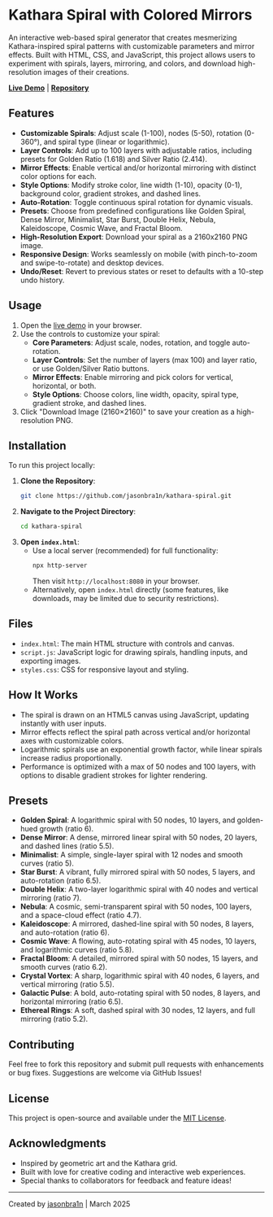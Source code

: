 # Kathara Spiral with Colored Mirrors

An interactive web-based spiral generator that creates mesmerizing Kathara-inspired spiral patterns with customizable parameters and mirror effects. Built with HTML, CSS, and JavaScript, this project allows users to experiment with spirals, layers, mirroring, and colors, and download high-resolution images of their creations.

**[Live Demo](https://jasonbra1n.github.io/kathara-spiral/)** | **[Repository](https://github.com/jasonbra1n/kathara-spiral)**

## Features

- **Customizable Spirals**: Adjust scale (1-100), nodes (5-50), rotation (0-360°), and spiral type (linear or logarithmic).
- **Layer Controls**: Add up to 100 layers with adjustable ratios, including presets for Golden Ratio (1.618) and Silver Ratio (2.414).
- **Mirror Effects**: Enable vertical and/or horizontal mirroring with distinct color options for each.
- **Style Options**: Modify stroke color, line width (1-10), opacity (0-1), background color, gradient strokes, and dashed lines.
- **Auto-Rotation**: Toggle continuous spiral rotation for dynamic visuals.
- **Presets**: Choose from predefined configurations like Golden Spiral, Dense Mirror, Minimalist, Star Burst, Double Helix, Nebula, Kaleidoscope, Cosmic Wave, and Fractal Bloom.
- **High-Resolution Export**: Download your spiral as a 2160x2160 PNG image.
- **Responsive Design**: Works seamlessly on mobile (with pinch-to-zoom and swipe-to-rotate) and desktop devices.
- **Undo/Reset**: Revert to previous states or reset to defaults with a 10-step undo history.

## Usage

1. Open the [live demo](https://jasonbra1n.github.io/kathara-spiral/) in your browser.
2. Use the controls to customize your spiral:
   - **Core Parameters**: Adjust scale, nodes, rotation, and toggle auto-rotation.
   - **Layer Controls**: Set the number of layers (max 100) and layer ratio, or use Golden/Silver Ratio buttons.
   - **Mirror Effects**: Enable mirroring and pick colors for vertical, horizontal, or both.
   - **Style Options**: Choose colors, line width, opacity, spiral type, gradient stroke, and dashed lines.
3. Click "Download Image (2160×2160)" to save your creation as a high-resolution PNG.

## Installation

To run this project locally:

1. **Clone the Repository**:
   ```bash
   git clone https://github.com/jasonbra1n/kathara-spiral.git
   ```
2. **Navigate to the Project Directory**:
   ```bash
   cd kathara-spiral
   ```
3. **Open `index.html`**:
   - Use a local server (recommended) for full functionality:
     ```bash
     npx http-server
     ```
     Then visit `http://localhost:8080` in your browser.
   - Alternatively, open `index.html` directly (some features, like downloads, may be limited due to security restrictions).

## Files

- `index.html`: The main HTML structure with controls and canvas.
- `script.js`: JavaScript logic for drawing spirals, handling inputs, and exporting images.
- `styles.css`: CSS for responsive layout and styling.

## How It Works

- The spiral is drawn on an HTML5 canvas using JavaScript, updating instantly with user inputs.
- Mirror effects reflect the spiral path across vertical and/or horizontal axes with customizable colors.
- Logarithmic spirals use an exponential growth factor, while linear spirals increase radius proportionally.
- Performance is optimized with a max of 50 nodes and 100 layers, with options to disable gradient strokes for lighter rendering.

## Presets

- **Golden Spiral**: A logarithmic spiral with 50 nodes, 10 layers, and golden-hued growth (ratio 6).
- **Dense Mirror**: A dense, mirrored linear spiral with 50 nodes, 20 layers, and dashed lines (ratio 5.5).
- **Minimalist**: A simple, single-layer spiral with 12 nodes and smooth curves (ratio 5).
- **Star Burst**: A vibrant, fully mirrored spiral with 50 nodes, 5 layers, and auto-rotation (ratio 6.5).
- **Double Helix**: A two-layer logarithmic spiral with 40 nodes and vertical mirroring (ratio 7).
- **Nebula**: A cosmic, semi-transparent spiral with 50 nodes, 100 layers, and a space-cloud effect (ratio 4.7).
- **Kaleidoscope**: A mirrored, dashed-line spiral with 50 nodes, 8 layers, and auto-rotation (ratio 6).
- **Cosmic Wave**: A flowing, auto-rotating spiral with 45 nodes, 10 layers, and logarithmic curves (ratio 5.8).
- **Fractal Bloom**: A detailed, mirrored spiral with 50 nodes, 15 layers, and smooth curves (ratio 6.2).
- **Crystal Vortex**: A sharp, logarithmic spiral with 40 nodes, 6 layers, and vertical mirroring (ratio 5.5).
- **Galactic Pulse**: A bold, auto-rotating spiral with 50 nodes, 8 layers, and horizontal mirroring (ratio 6.5).
- **Ethereal Rings**: A soft, dashed spiral with 30 nodes, 12 layers, and full mirroring (ratio 5.2).

## Contributing

Feel free to fork this repository and submit pull requests with enhancements or bug fixes. Suggestions are welcome via GitHub Issues!

## License

This project is open-source and available under the [MIT License](LICENSE).

## Acknowledgments

- Inspired by geometric art and the Kathara grid.
- Built with love for creative coding and interactive web experiences.
- Special thanks to collaborators for feedback and feature ideas!

---

Created by [jasonbra1n](https://github.com/jasonbra1n) | March 2025
```
